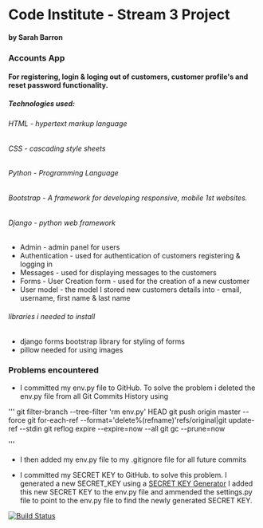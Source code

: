 # Code Institute - Stream 3 Project 
#### by Sarah Barron

### Accounts App
#### For registering, login & loging out of customers, customer profile's and reset password functionality.
##### Technologies used:
###### HTML - hypertext markup language
###### CSS - cascading style sheets 
###### Python - Programming Language
###### Bootstrap - A framework for developing responsive, mobile 1st websites.
###### Django - python web framework
- Admin - admin panel for users
- Authentication - used for authentication of customers registering & logging in
- Messages - used for displaying messages to the customers
- Forms - User Creation form - used for the creation of a new customer
- User model - the model I stored new customers details into - email, username, first name & last name



###### libraries i needed to install
- django forms bootstrap library for styling of forms
- pillow needed for using images

### Problems encountered
- I committed my env.py file to GitHub. To solve the problem i deleted the env.py file from all Git Commits History using 

''' 
git filter-branch --tree-filter 'rm env.py' HEAD
git push origin master --force
git for-each-ref --format='delete%(refname)'refs/original|git update-ref --stdin
git reflog expire --expire=now --all
git gc --prune=now

'''
- I then added my env.py file to my .gitignore file for all future commits

- I committed my SECRET KEY to GitHub. to solve this problem. I generated a new SECRET_KEY using a [SECRET KEY Generator](https://www.miniwebtool.com/django-secret-key-generator/) I added this new SECRET KEY to the env.py file and ammended the settings.py file to point to the env.py file to find the newly generated SECRET KEY.  


[![Build Status](https://travis-ci.org/sarahbarron/Stream-3-Project.svg?branch=master)](https://travis-ci.org/sarahbarron/Stream-3-Project)
